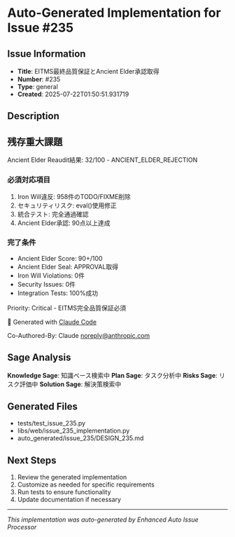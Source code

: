 # Auto-Generated Implementation for Issue #235

## Issue Information
- **Title**: EITMS最終品質保証とAncient Elder承認取得
- **Number**: #235
- **Type**: general
- **Created**: 2025-07-22T01:50:51.931719

## Description
## 残存重大課題

Ancient Elder Reaudit結果: 32/100 - ANCIENT_ELDER_REJECTION

### 必須対応項目
1. Iron Will違反: 958件のTODO/FIXME削除
2. セキュリティリスク: eval()使用修正  
3. 統合テスト: 完全通過確認
4. Ancient Elder承認: 90点以上達成

### 完了条件
- Ancient Elder Score: 90+/100
- Ancient Elder Seal: APPROVAL取得
- Iron Will Violations: 0件
- Security Issues: 0件
- Integration Tests: 100%成功

Priority: Critical - EITMS完全品質保証必須

🤖 Generated with [Claude Code](https://claude.ai/code)

Co-Authored-By: Claude <noreply@anthropic.com>

## Sage Analysis
**Knowledge Sage**: 知識ベース検索中
**Plan Sage**: タスク分析中
**Risks Sage**: リスク評価中
**Solution Sage**: 解決策検索中

## Generated Files
- tests/test_issue_235.py
- libs/web/issue_235_implementation.py
- auto_generated/issue_235/DESIGN_235.md

## Next Steps
1. Review the generated implementation
2. Customize as needed for specific requirements
3. Run tests to ensure functionality
4. Update documentation if necessary

---
*This implementation was auto-generated by Enhanced Auto Issue Processor*
